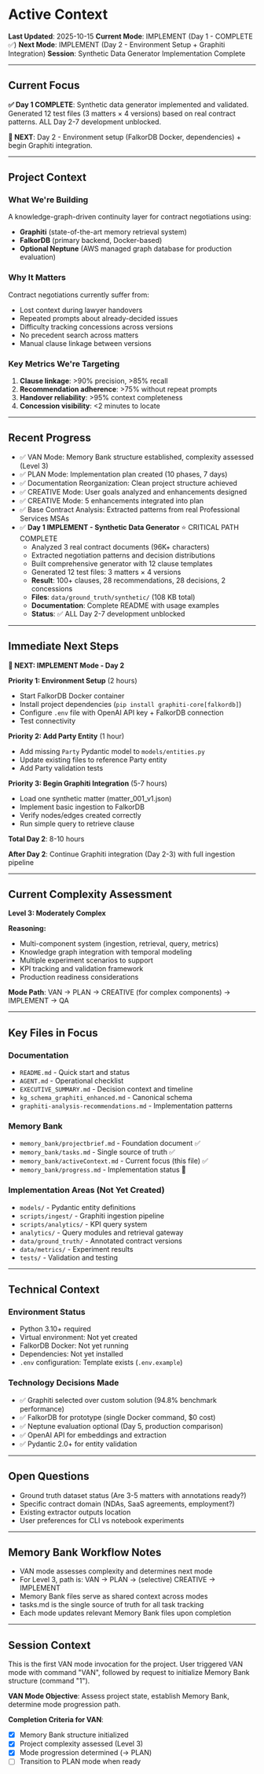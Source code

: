 # Active Context

**Last Updated**: 2025-10-15
**Current Mode**: IMPLEMENT (Day 1 - COMPLETE ✅)
**Next Mode**: IMPLEMENT (Day 2 - Environment Setup + Graphiti Integration)
**Session**: Synthetic Data Generator Implementation Complete

---

## Current Focus
**✅ Day 1 COMPLETE**: Synthetic data generator implemented and validated. Generated 12 test files (3 matters × 4 versions) based on real contract patterns. ALL Day 2-7 development unblocked.

**🎯 NEXT**: Day 2 - Environment setup (FalkorDB Docker, dependencies) + begin Graphiti integration.

---

## Project Context

### What We're Building
A knowledge-graph-driven continuity layer for contract negotiations using:
- **Graphiti** (state-of-the-art memory retrieval system)
- **FalkorDB** (primary backend, Docker-based)
- **Optional Neptune** (AWS managed graph database for production evaluation)

### Why It Matters
Contract negotiations currently suffer from:
- Lost context during lawyer handovers
- Repeated prompts about already-decided issues
- Difficulty tracking concessions across versions
- No precedent search across matters
- Manual clause linkage between versions

### Key Metrics We're Targeting
1. **Clause linkage**: >90% precision, >85% recall
2. **Recommendation adherence**: >75% without repeat prompts
3. **Handover reliability**: >95% context completeness
4. **Concession visibility**: <2 minutes to locate

---

## Recent Progress
- ✅ VAN Mode: Memory Bank structure established, complexity assessed (Level 3)
- ✅ PLAN Mode: Implementation plan created (10 phases, 7 days)
- ✅ Documentation Reorganization: Clean project structure achieved
- ✅ CREATIVE Mode: User goals analyzed and enhancements designed
- ✅ CREATIVE Mode: 5 enhancements integrated into plan
- ✅ Base Contract Analysis: Extracted patterns from real Professional Services MSAs
- ✅ **Day 1 IMPLEMENT - Synthetic Data Generator** ⭐ CRITICAL PATH COMPLETE
  - Analyzed 3 real contract documents (96K+ characters)
  - Extracted negotiation patterns and decision distributions
  - Built comprehensive generator with 12 clause templates
  - Generated 12 test files: 3 matters × 4 versions
  - **Result**: 100+ clauses, 28 recommendations, 28 decisions, 2 concessions
  - **Files**: `data/ground_truth/synthetic/` (108 KB total)
  - **Documentation**: Complete README with usage examples
  - **Status**: ✅ ALL Day 2-7 development unblocked

---

## Immediate Next Steps

**🎯 NEXT: IMPLEMENT Mode - Day 2**

**Priority 1: Environment Setup** (2 hours)
- Start FalkorDB Docker container
- Install project dependencies (`pip install graphiti-core[falkordb]`)
- Configure `.env` file with OpenAI API key + FalkorDB connection
- Test connectivity

**Priority 2: Add Party Entity** (1 hour)
- Add missing `Party` Pydantic model to `models/entities.py`
- Update existing files to reference Party entity
- Add Party validation tests

**Priority 3: Begin Graphiti Integration** (5-7 hours)
- Load one synthetic matter (matter_001_v1.json)
- Implement basic ingestion to FalkorDB
- Verify nodes/edges created correctly
- Run simple query to retrieve clause

**Total Day 2**: 8-10 hours

**After Day 2**: Continue Graphiti integration (Day 2-3) with full ingestion pipeline

---

## Current Complexity Assessment
**Level 3: Moderately Complex**

**Reasoning:**
- Multi-component system (ingestion, retrieval, query, metrics)
- Knowledge graph integration with temporal modeling
- Multiple experiment scenarios to support
- KPI tracking and validation framework
- Production readiness considerations

**Mode Path**: VAN → PLAN → CREATIVE (for complex components) → IMPLEMENT → QA

---

## Key Files in Focus

### Documentation
- `README.md` - Quick start and status
- `AGENT.md` - Operational checklist
- `EXECUTIVE_SUMMARY.md` - Decision context and timeline
- `kg_schema_graphiti_enhanced.md` - Canonical schema
- `graphiti-analysis-recommendations.md` - Implementation patterns

### Memory Bank
- `memory_bank/projectbrief.md` - Foundation document ✅
- `memory_bank/tasks.md` - Single source of truth ✅
- `memory_bank/activeContext.md` - Current focus (this file) ✅
- `memory_bank/progress.md` - Implementation status 🔄

### Implementation Areas (Not Yet Created)
- `models/` - Pydantic entity definitions
- `scripts/ingest/` - Graphiti ingestion pipeline
- `scripts/analytics/` - KPI query system
- `analytics/` - Query modules and retrieval gateway
- `data/ground_truth/` - Annotated contract versions
- `data/metrics/` - Experiment results
- `tests/` - Validation and testing

---

## Technical Context

### Environment Status
- Python 3.10+ required
- Virtual environment: Not yet created
- FalkorDB Docker: Not yet running
- Dependencies: Not yet installed
- `.env` configuration: Template exists (`.env.example`)

### Technology Decisions Made
- ✅ Graphiti selected over custom solution (94.8% benchmark performance)
- ✅ FalkorDB for prototype (single Docker command, $0 cost)
- ✅ Neptune evaluation optional (Day 5, production comparison)
- ✅ OpenAI API for embeddings and extraction
- ✅ Pydantic 2.0+ for entity validation

---

## Open Questions
- Ground truth dataset status (Are 3-5 matters with annotations ready?)
- Specific contract domain (NDAs, SaaS agreements, employment?)
- Existing extractor outputs location
- User preferences for CLI vs notebook experiments

---

## Memory Bank Workflow Notes
- VAN mode assesses complexity and determines next mode
- For Level 3, path is: VAN → PLAN → (selective) CREATIVE → IMPLEMENT
- Memory Bank files serve as shared context across modes
- tasks.md is the single source of truth for all task tracking
- Each mode updates relevant Memory Bank files upon completion

---

## Session Context
This is the first VAN mode invocation for the project. User triggered VAN mode with command "VAN", followed by request to initialize Memory Bank structure (command "1").

**VAN Mode Objective**: Assess project state, establish Memory Bank, determine mode progression path.

**Completion Criteria for VAN**:
- [x] Memory Bank structure initialized
- [x] Project complexity assessed (Level 3)
- [x] Mode progression determined (→ PLAN)
- [ ] Transition to PLAN mode when ready
